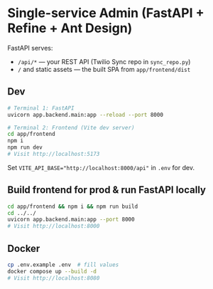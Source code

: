 # Single-service Admin (FastAPI + Refine + Ant Design)

FastAPI serves:
- `/api/*` — your REST API (Twilio Sync repo in `sync_repo.py`)
- `/` and static assets — the built SPA from `app/frontend/dist`

## Dev
```bash
# Terminal 1: FastAPI
uvicorn app.backend.main:app --reload --port 8000

# Terminal 2: Frontend (Vite dev server)
cd app/frontend
npm i
npm run dev
# Visit http://localhost:5173
```

Set `VITE_API_BASE="http://localhost:8000/api"` in `.env` for dev.

## Build frontend for prod & run FastAPI locally
```bash
cd app/frontend && npm i && npm run build
cd ../../
uvicorn app.backend.main:app --port 8000
# Visit http://localhost:8000
```

## Docker
```bash
cp .env.example .env  # fill values
docker compose up --build -d
# Visit http://localhost:8080
```
